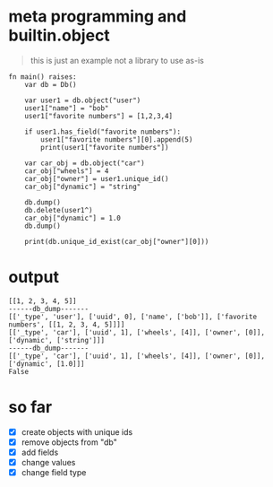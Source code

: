 
# meta programming and builtin.object
> this is just an example not a library to use as-is
```
fn main() raises:
    var db = Db()
    
    var user1 = db.object("user")
    user1["name"] = "bob"
    user1["favorite numbers"] = [1,2,3,4]
    
    if user1.has_field("favorite numbers"):
        user1["favorite numbers"][0].append(5)
        print(user1["favorite numbers"])

    var car_obj = db.object("car")
    car_obj["wheels"] = 4
    car_obj["owner"] = user1.unique_id()
    car_obj["dynamic"] = "string"

    db.dump()
    db.delete(user1^)
    car_obj["dynamic"] = 1.0
    db.dump()

    print(db.unique_id_exist(car_obj["owner"][0]))
```
# output
```
[[1, 2, 3, 4, 5]]
------db_dump-------
[['_type', 'user'], ['uuid', 0], ['name', ['bob']], ['favorite numbers', [[1, 2, 3, 4, 5]]]]
[['_type', 'car'], ['uuid', 1], ['wheels', [4]], ['owner', [0]], ['dynamic', ['string']]]
------db_dump-------
[['_type', 'car'], ['uuid', 1], ['wheels', [4]], ['owner', [0]], ['dynamic', [1.0]]]
False
```
# so far
- [x] create objects with unique ids
- [x] remove objects from "db"
- [x] add fields
- [x] change values
- [x] change field type
